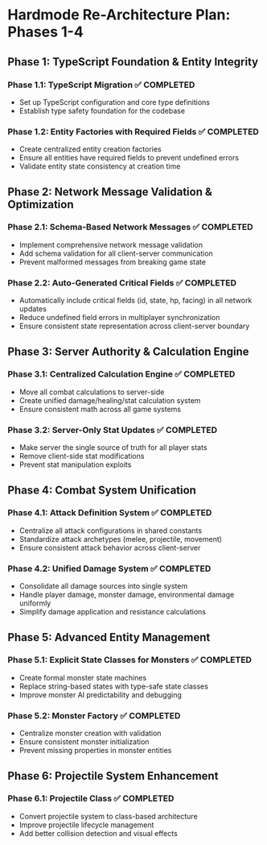 # Hardmode Re-Architecture Plan: Phases 1-4

## Phase 1: TypeScript Foundation & Entity Integrity

### Phase 1.1: TypeScript Migration ✅ COMPLETED
- Set up TypeScript configuration and core type definitions
- Establish type safety foundation for the codebase

### Phase 1.2: Entity Factories with Required Fields ✅ COMPLETED
- Create centralized entity creation factories
- Ensure all entities have required fields to prevent undefined errors
- Validate entity state consistency at creation time

## Phase 2: Network Message Validation & Optimization

### Phase 2.1: Schema-Based Network Messages ✅ COMPLETED
- Implement comprehensive network message validation
- Add schema validation for all client-server communication
- Prevent malformed messages from breaking game state

### Phase 2.2: Auto-Generated Critical Fields ✅ COMPLETED
- Automatically include critical fields (id, state, hp, facing) in all network updates
- Reduce undefined field errors in multiplayer synchronization
- Ensure consistent state representation across client-server boundary

## Phase 3: Server Authority & Calculation Engine

### Phase 3.1: Centralized Calculation Engine ✅ COMPLETED
- Move all combat calculations to server-side 
- Create unified damage/healing/stat calculation system
- Ensure consistent math across all game systems

### Phase 3.2: Server-Only Stat Updates ✅ COMPLETED
- Make server the single source of truth for all player stats
- Remove client-side stat modifications
- Prevent stat manipulation exploits

## Phase 4: Combat System Unification

### Phase 4.1: Attack Definition System ✅ COMPLETED
- Centralize all attack configurations in shared constants
- Standardize attack archetypes (melee, projectile, movement)
- Ensure consistent attack behavior across client-server

### Phase 4.2: Unified Damage System ✅ COMPLETED
- Consolidate all damage sources into single system
- Handle player damage, monster damage, environmental damage uniformly
- Simplify damage application and resistance calculations

## Phase 5: Advanced Entity Management

### Phase 5.1: Explicit State Classes for Monsters ✅ COMPLETED
- Create formal monster state machines
- Replace string-based states with type-safe state classes
- Improve monster AI predictability and debugging

### Phase 5.2: Monster Factory ✅ COMPLETED
- Centralize monster creation with validation
- Ensure consistent monster initialization
- Prevent missing properties in monster entities

## Phase 6: Projectile System Enhancement

### Phase 6.1: Projectile Class ✅ COMPLETED
- Convert projectile system to class-based architecture
- Improve projectile lifecycle management
- Add better collision detection and visual effects